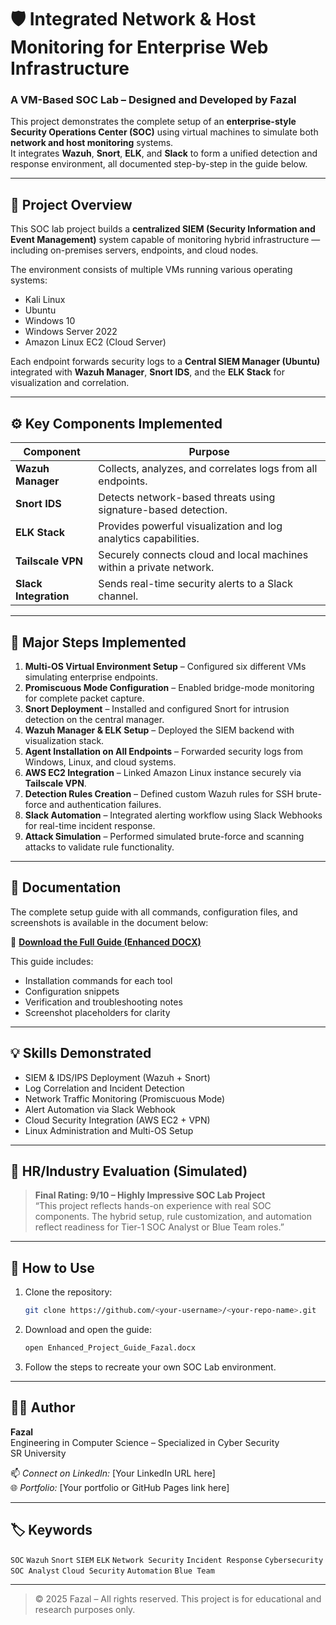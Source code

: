 # 🛡️ Integrated Network & Host Monitoring for Enterprise Web Infrastructure

### A VM-Based SOC Lab – Designed and Developed by **Fazal**

This project demonstrates the complete setup of an **enterprise-style Security Operations Center (SOC)** using virtual machines to simulate both **network and host monitoring** systems.  
It integrates **Wazuh**, **Snort**, **ELK**, and **Slack** to form a unified detection and response environment, all documented step-by-step in the guide below.

---

## 📘 Project Overview

This SOC lab project builds a **centralized SIEM (Security Information and Event Management)** system capable of monitoring hybrid infrastructure — including on-premises servers, endpoints, and cloud nodes.

The environment consists of multiple VMs running various operating systems:
- Kali Linux
- Ubuntu
- Windows 10
- Windows Server 2022
- Amazon Linux EC2 (Cloud Server)

Each endpoint forwards security logs to a **Central SIEM Manager (Ubuntu)** integrated with **Wazuh Manager**, **Snort IDS**, and the **ELK Stack** for visualization and correlation.

---

## ⚙️ Key Components Implemented

| Component | Purpose |
|------------|----------|
| **Wazuh Manager** | Collects, analyzes, and correlates logs from all endpoints. |
| **Snort IDS** | Detects network-based threats using signature-based detection. |
| **ELK Stack** | Provides powerful visualization and log analytics capabilities. |
| **Tailscale VPN** | Securely connects cloud and local machines within a private network. |
| **Slack Integration** | Sends real-time security alerts to a Slack channel. |

---

## 🧩 Major Steps Implemented

1. **Multi-OS Virtual Environment Setup** – Configured six different VMs simulating enterprise endpoints.  
2. **Promiscuous Mode Configuration** – Enabled bridge-mode monitoring for complete packet capture.  
3. **Snort Deployment** – Installed and configured Snort for intrusion detection on the central manager.  
4. **Wazuh Manager & ELK Setup** – Deployed the SIEM backend with visualization stack.  
5. **Agent Installation on All Endpoints** – Forwarded security logs from Windows, Linux, and cloud systems.  
6. **AWS EC2 Integration** – Linked Amazon Linux instance securely via **Tailscale VPN**.  
7. **Detection Rules Creation** – Defined custom Wazuh rules for SSH brute-force and authentication failures.  
8. **Slack Automation** – Integrated alerting workflow using Slack Webhooks for real-time incident response.  
9. **Attack Simulation** – Performed simulated brute-force and scanning attacks to validate rule functionality.

---

## 📄 Documentation

The complete setup guide with all commands, configuration files, and screenshots is available in the document below:

📘 **[Download the Full Guide (Enhanced DOCX)](./Enhanced_Project_Guide_Fazal.docx)**

This guide includes:
- Installation commands for each tool  
- Configuration snippets  
- Verification and troubleshooting notes  
- Screenshot placeholders for clarity

---

## 💡 Skills Demonstrated

- SIEM & IDS/IPS Deployment (Wazuh + Snort)  
- Log Correlation and Incident Detection  
- Network Traffic Monitoring (Promiscuous Mode)  
- Alert Automation via Slack Webhook  
- Cloud Security Integration (AWS EC2 + VPN)  
- Linux Administration and Multi-OS Setup  

---

## 🧠 HR/Industry Evaluation (Simulated)

> **Final Rating: 9/10 – Highly Impressive SOC Lab Project**  
> “This project reflects hands-on experience with real SOC components. The hybrid setup, rule customization, and automation reflect readiness for Tier-1 SOC Analyst or Blue Team roles.”

---

## 🚀 How to Use

1. Clone the repository:  
   ```bash
   git clone https://github.com/<your-username>/<your-repo-name>.git
   ```

2. Download and open the guide:  
   ```bash
   open Enhanced_Project_Guide_Fazal.docx
   ```

3. Follow the steps to recreate your own SOC Lab environment.

---

## 🧑‍💻 Author

**Fazal**  
Engineering in Computer Science – Specialized in Cyber Security  
SR University  

📫 *Connect on LinkedIn:* [Your LinkedIn URL here]  
🌐 *Portfolio:* [Your portfolio or GitHub Pages link here]

---

## 🏷️ Keywords

`SOC` `Wazuh` `Snort` `SIEM` `ELK` `Network Security` `Incident Response` `Cybersecurity` `SOC Analyst` `Cloud Security` `Automation` `Blue Team`

---

> © 2025 Fazal – All rights reserved. This project is for educational and research purposes only.
